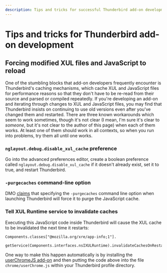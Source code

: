```yaml
---
description: Tips and tricks for successful Thunderbird add-on development.
---
```


# Tips and tricks for Thunderbird add-on development

## Forcing modified XUL files and JavaScript to reload

One of the stumbling blocks that add-on developers frequently encounter is Thunderbird's caching mechanisms, which cache XUL and JavaScript files for performance reasons so that they don't have to be re-read from their source and parsed or compiled repeatedly. If you're developing an add-on and iterating through changes to XUL and JavaScript files, you may find that Thunderbird insists on continuing to use old versions even after you've changed them and restarted. There are three known workarounds which seem to work sometimes, though it's not clear (I mean, I'm sure it's clear to _someone_, but it's not clear to the author of this page) when each of them works. At least one of them should work in all contexts, so when you run into problems, try them all until one works.

### `nglayout.debug.disable_xul_cache` preference

Go into the advanced preferences editor, create a boolean preference called `nglayout.debug.disable_xul_cache` if it doesn't already exist, set it to true, and restart Thunderbird.

### `-purgecaches` command-line option

DMO [claims](https://developer.mozilla.org/en-US/docs/Mozilla/Command_Line_Options#-purgecaches) that specifying the `-purgecaches` command line option when launching Thunderbird will force it to purge the JavaScript cache.

### Tell XUL Runtime service to invalidate caches

Executing this JavaScript code inside Thunderbird will cause the XUL cache to be invalidated the next time it restarts:

```
Components.classes["@mozilla.org/xre/app-info;1"].
    getService(Components.interfaces.nsIXULRuntime).invalidateCachesOnRestart();
```

One way to make this happen automatically is by installing the [userChromeJS add-on](https://addons.thunderbird.net/thunderbird/addon/userchromejs-2/) and then putting the code above into the file `chrome/userChrome.js` within your Thunderbird profile directory.
